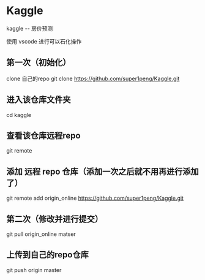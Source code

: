 # Kaggle

kaggle -- 房价预测

使用 vscode 进行可以石化操作

## 第一次（初始化）
clone 自己的repo
git clone https://github.com/super1peng/Kaggle.git

## 进入该仓库文件夹
cd kaggle

## 查看该仓库远程repo
git remote

## 添加 远程 repo 仓库（添加一次之后就不用再进行添加了）
git remote add origin_online https://github.com/super1peng/Kaggle.git

## 第二次（修改并进行提交）
git pull origin_online matser

## 上传到自己的repo仓库
git push origin master